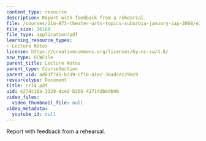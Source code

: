 ```yaml
---
content_type: resource
description: Report with feedback from a rehearsal.
file: /courses/21m-873-theater-arts-topics-suburbia-january-iap-2008/e27dc18a3329dcedb2b541714dbb9b90_rr14.pdf
file_size: 16169
file_type: application/pdf
learning_resource_types:
- Lecture Notes
license: https://creativecommons.org/licenses/by-nc-sa/4.0/
ocw_type: OCWFile
parent_title: Lecture Notes
parent_type: CourseSection
parent_uid: ad83f745-b739-cf10-a1ec-36adcec298c9
resourcetype: Document
title: rr14.pdf
uid: e27dc18a-3329-dced-b2b5-41714dbb9b90
video_files:
  video_thumbnail_file: null
video_metadata:
  youtube_id: null
---
```

Report with feedback from a rehearsal.